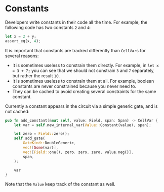 # Constants

Developers write constants in their code all the time. For example, the following code has two constants `2` and `4`:

```rust
let x = 2 + y;
assert_eq(x, 4);
```

It is important that constants are tracked differently than `CellVar`s for several reasons:

* It is sometimes useless to constrain them directly. For example, in `let x = 3 + 7;` you can see that we should not constrain `3` and `7` separately, but rather the result `10`.
* It is sometimes useless to constrain them at all. For example, boolean constants are never constrained because you never need to.
* They can be cached to avoid creating several constraints for the same constant.

Currently a constant appears in the circuit via a simple generic gate, and is not cached:

```rust
pub fn add_constant(&mut self, value: Field, span: Span) -> CellVar {
    let var = self.new_internal_var(Value::Constant(value), span);

    let zero = Field::zero();
    self.add_gate(
        GateKind::DoubleGeneric,
        vec![Some(var)],
        vec![Field::one(), zero, zero, zero, value.neg()],
        span,
    );

    var
}
```

Note that the `Value` keep track of the constant as well.
